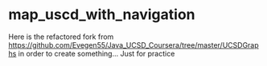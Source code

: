 # map_uscd_with_navigation
Here is the refactored fork from https://github.com/Evegen55/Java_UCSD_Coursera/tree/master/UCSDGraphs in order to create something...
Just for practice
